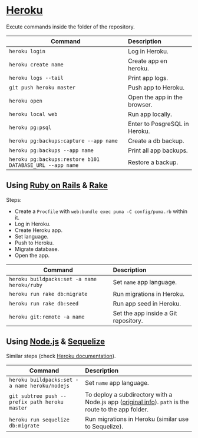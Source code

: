 # [Heroku](https://www.heroku.com/)

Excute commands inside the folder of the repository.

| Command                                 | Description                         |
| -------------                           | :-------------                      |
| `heroku login`                          | Log in Heroku.                      |
| `heroku create name`                    | Create app en heroku.               |
| `heroku logs --tail`                    | Print app logs.                     |
| `git push heroku master`                | Push app to Heroku.                 |
| `heroku open`                           | Open the app in the browser.        |
| `heroku local web`                      | Run app locally.                    |
| `heroku pg:psql`	                      | Enter to PosgreSQL in Heroku.       |
| `heroku pg:backups:capture --app name`  | Create a db backup.                 |
| `heroku pg:backups --app name`          | Print all app backups.              |
| `heroku pg:backups:restore b101 DATABASE_URL --app name` | Restore a backup.  |

## Using [Ruby on Rails](../RVM_Rails) & [Rake](https://github.com/ruby/rake)

Steps:
- Create a `Procfile` with `web:bundle exec puma -C config/puma.rb` within it.
- Log in Heroku.
- Create Heroku app.
- Set language.
- Push to Heroku.
- Migrate database.
- Open the app.

| Command                         | Description                           |
| -------------                   | :-------------                        |
| `heroku buildpacks:set -a name heroku/ruby` | Set `name` app language.  |
| `heroku run rake db:migrate`    | Run migrations in Heroku.             |
| `heroku run rake db:seed`       | Run app seed in Heroku.               |
| `heroku git:remote -a name`     | Set the app inside a Git repository.  |

## Using [Node.js](../NVM_Yarn_Yeoman) & [Sequelize](../NVM_Yarn_Yeoman)

Similar steps (check [Heroku documentation](https://www.heroku.com/)).

| Command                                         | Description               |
| -------------                                   | :-------------            |
| `heroku buildpacks:set -a name heroku/nodejs`   | Set `name` app language.  |
| `git subtree push --prefix path heroku master`  | To deploy a subdirectory with a Node.js app ([original info](https://medium.com/@shalandy/deploy-git-subdirectory-to-heroku-ea05e95fce1f)). `path` is the route to the app folder. |
| `heroku run sequelize db:migrate`         | Run migrations in Heroku (similar use to Sequelize). |